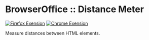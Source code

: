 BrowserOffice :: Distance Meter
========

[![Firefox Exension](https://img.shields.io/amo/v/distance-meter.svg?label=firefox)](https://addons.mozilla.org/firefox/addon/distance-meter/)
[![Chrome Exension](https://img.shields.io/chrome-web-store/v/<ID>?label=chrome)](https://chrome.google.com/webstore/detail/distance-meter/<ID>)

Measure distances between HTML elements.
